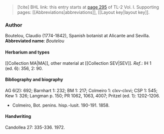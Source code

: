 > [!cite] BHL link: this entry starts at [page 295](https://www.biodiversitylibrary.org/page/33120426) of TL-2 Vol. I.
> Supporting pages: [[Abbreviations|abbreviations]], [[Layout key|layout key]].

### Author

Boutelou, Claudio (1774-1842), Spanish botanist at Alicante and Sevilla. 
**Abbreviated name**: *Boutelou*

#### Herbarium and types

[[Collection MA|MA]], other material at [[Collection SEV|SEV]].
*Ref*.: IH 1 (ed. 6): 356, 2: 90.

#### Bibliography and biography

AG 6(2): 692; Barnhart 1: 232; BM 1: 217; Colmeiro 1: clxv-clxvi; CSP 1: 545; Kew 1: 326; Langman p. 150; PR 1062, 1063, 4007; Pritzel (ed. 1): 1202-1206.
- Colmeiro, Bot. penins. hisp.-lusit. 190-191. 1858.

#### Handwriting

Candollea 27: 335-336. 1972.

